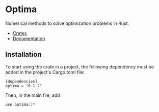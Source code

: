 # Optima

Numerical methods to solve optimization problems in Rust.

 - [Crates](https://crates.io/crates/rustonomicon_optima/0.1.2)
 - [Documentation](https://docs.rs/rustonomicon_optima/0.1.2/rustonomicon_optima/)

## Installation

To start using the crate in a project, the following dependency must be added in the project's Cargo.toml file:

```
[dependencies]
optima = "0.1.2"
```

Then, in the main file, add
```
use optima::*
```



